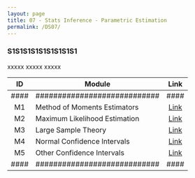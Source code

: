 ```yaml
---
layout: page
title: 07 - Stats Inference - Parametric Estimation
permalink: /DS07/
---
```


<h3>S1S1S1S1S1S1S1S1S1</h3>

xxxxx xxxxx xxxxx

| ID | Module                     |Link|
|:--:|----------------------------|:--:|
|####|############################|####|
| M1 | Method of Moments Estimators |[Link](/02-MSDS-Courses/MSDS05/M1/)|
| M2 | Maximum Likelihood Estimation|[Link](/02-MSDS-Courses/MSDS05/M2/)|
| M3 | Large Sample Theory          |[Link](/02-MSDS-Courses/MSDS05/M3/)|
| M4 | Normal Confidence Intervals  |[Link](/02-MSDS-Courses/MSDS05/M4/)|
| M5 | Other Confidence Intervals   |[Link](/02-MSDS-Courses/MSDS05/M5/)|
|####|############################|####|

